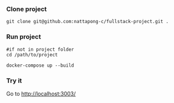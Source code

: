### Clone project
```
git clone git@github.com:nattapong-c/fullstack-project.git .
```

### Run project
```
#if not in project folder
cd /path/to/project
```
```
docker-compose up --build
```

### Try it
Go to [http://localhost:3003/](http://localhost:3003/)